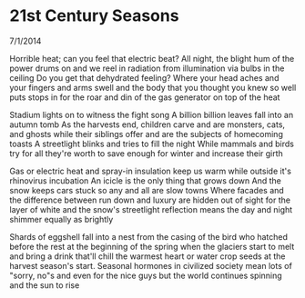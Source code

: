 21st Century Seasons
====================

7/1/2014

Horrible heat; can you feel that electric beat?
All night, the blight hum of the power drums on
and we reel in radiation from illumination via bulbs in the ceiling
Do you get that dehydrated feeling?
Where your head aches and your fingers and arms swell
and the body that you thought you knew so well
puts stops in for the roar and din
of the gas generator on top of the heat

Stadium lights on to witness the fight song
A billion billion leaves fall into an autumn tomb
As the harvests end, children carve and are
monsters, cats, and ghosts while their siblings
offer and are the subjects of homecoming toasts
A streetlight blinks and tries to fill the night
While mammals and birds try for all they're worth
to save enough for winter and increase their girth

Gas or electric heat and spray-in insulation
keep us warm while outside it's rhinovirus incubation
An icicle is the only thing that grows down
And the snow keeps cars stuck so any and all are slow towns
Where facades and the difference between run down and luxury
are hidden out of sight for the layer of white
and the snow's streetlight reflection means
the day and night shimmer equally as brightly

Shards of eggshell fall into a nest
from the casing of the bird who hatched before the rest
at the beginning of the spring when the glaciers start to melt
and bring a drink that'll chill the warmest heart
or water crop seeds at the harvest season's start.
Seasonal hormones in civilized society
mean lots of "sorry, no"s and even for the nice guys
but the world continues spinning and the sun to rise